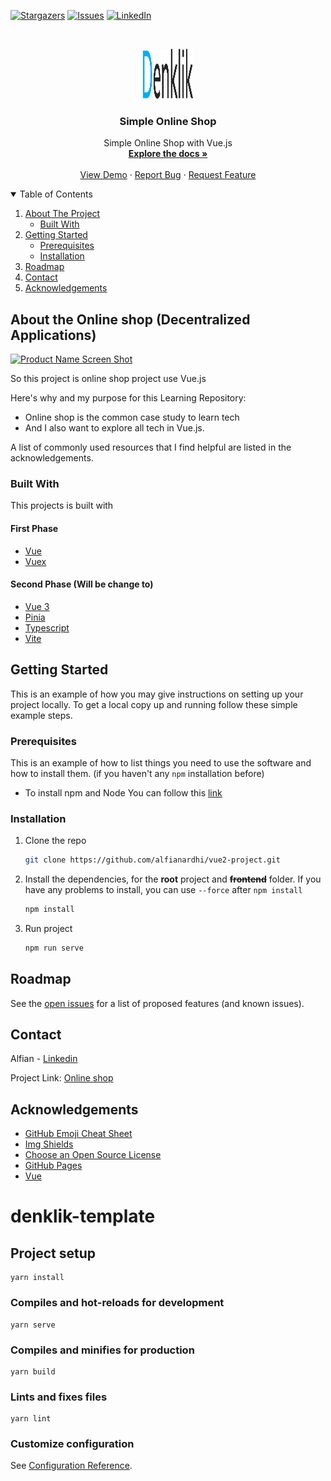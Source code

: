 <!-- PROJECT SHIELDS -->
[![Stargazers][stars-shield]][stars-url]
[![Issues][issues-shield]][issues-url]
[![LinkedIn][linkedin-shield]][linkedin-url]

<!-- PROJECT LOGO -->
<br />
<p align="center">
  <a href="https://github.com/alfianardhi/vue2-project">
    <img src="public/img/Denklik.svg" alt="Logo" width="80" height="80">
  </a>

  <h3 align="center">Simple Online Shop</h3>

  <p align="center">
    Simple Online Shop with Vue.js
    <br />
    <a href="https://github.com/alfianardhi/vue2-project"><strong>Explore the docs »</strong></a>
    <br />
    <br />
    <a href="https://github.com/alfianardhi/vue2-project">View Demo</a>
    ·
    <a href="https://github.com/alfianardhi/vue2-project/issues">Report Bug</a>
    ·
    <a href="https://github.com/alfianardhi/vue2-project/issues">Request Feature</a>
  </p>
</p>

<!-- TABLE OF CONTENTS -->
<details open="open">
  <summary>Table of Contents</summary>
  <ol>
    <li>
      <a href="#about-the-project">About The Project</a>
      <ul>
        <li><a href="#built-with">Built With</a></li>
      </ul>
    </li>
    <li>
      <a href="#getting-started">Getting Started</a>
      <ul>
        <li><a href="#prerequisites">Prerequisites</a></li>
        <li><a href="#installation">Installation</a></li>
      </ul>
    </li>
    <li><a href="#roadmap">Roadmap</a></li>
    <li><a href="#contact">Contact</a></li>
    <li><a href="#acknowledgements">Acknowledgements</a></li>
  </ol>
</details>

<!-- ABOUT THE PROJECT -->
## About the Online shop (Decentralized Applications)
[![Product Name Screen Shot][product-screenshot]](https://alfianardhi.github.io/vue2-project)

So this project is online shop project use Vue.js

Here's why and my purpose for this Learning Repository:
* Online shop is the common case study to learn tech
* And I also want to explore all tech in Vue.js.

A list of commonly used resources that I find helpful are listed in the acknowledgements.

### Built With
This projects is built with
#### First Phase
* [Vue](https://vuejs.org)
* [Vuex](https://vuex.vuejs.org/)

#### Second Phase (Will be change to)
* [Vue 3](https://vuejs.org/)
* [Pinia](https://pinia.vuejs.org/)
* [Typescript](https://www.typescriptlang.org/)
* [Vite](https://vitejs.dev/)


<!-- GETTING STARTED -->
## Getting Started

This is an example of how you may give instructions on setting up your project locally.
To get a local copy up and running follow these simple example steps.

### Prerequisites

This is an example of how to list things you need to use the software and how to install them. (if you haven't any `npm` installation before)
  * To install npm and Node You can follow this [link](https://nodejs.org/en/download/)

### Installation

1. Clone the repo
   ```sh
   git clone https://github.com/alfianardhi/vue2-project.git
   ```
2. Install the dependencies, for the **root** project and ~~**frontend**~~ folder. If you have any problems to install, you can use `--force` after `npm install`
   ```sh
   npm install
   ```
3. Run project
   ```sh
   npm run serve
   ```


<!-- ROADMAP -->
## Roadmap

See the [open issues](https://github.com/alfianardhi/vue2-project/issues) for a list of proposed features (and known issues).



<!-- CONTACT -->
## Contact
Alfian - [Linkedin](https://id.linkedin.com/in/alfian-ardhi-810872b8)

Project Link: [Online shop](https://github.com/alfianardhi/vue2-project)



<!-- ACKNOWLEDGEMENTS -->
## Acknowledgements
* [GitHub Emoji Cheat Sheet](https://www.webpagefx.com/tools/emoji-cheat-sheet)
* [Img Shields](https://shields.io)
* [Choose an Open Source License](https://choosealicense.com)
* [GitHub Pages](https://pages.github.com)
* [Vue](https://vuejs.org)



<!-- MARKDOWN LINKS & IMAGES -->
<!-- https://www.markdownguide.org/basic-syntax/#reference-style-links -->
[stars-shield]: https://img.shields.io/github/stars/alfianardhi/vue2-project.svg?style=for-the-badge
[stars-url]: https://github.com/alfianardhi/vue2-project/stargazers
[issues-shield]: https://img.shields.io/github/issues/alfianardhi/vue2-project.svg?style=for-the-badge
[issues-url]: https://github.com/alfianardhi/vue2-project/issues
[linkedin-shield]: https://img.shields.io/badge/-LinkedIn-black.svg?style=for-the-badge&logo=linkedin&colorB=555
[linkedin-url]: https://id.linkedin.com/in/alfian-ardhi-810872b8
[product-screenshot]: images/screenshot.png

# denklik-template

## Project setup
```
yarn install
```

### Compiles and hot-reloads for development
```
yarn serve
```

### Compiles and minifies for production
```
yarn build
```

### Lints and fixes files
```
yarn lint
```

### Customize configuration
See [Configuration Reference](https://cli.vuejs.org/config/).
